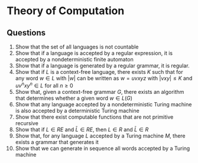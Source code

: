 # Theory of Computation

## Questions

1. Show that the set of all languages is not countable
2. Show that if a language is accepted by a regular expression, it is accepted by a nondeterministic finite automaton
3. Show that if a language is generated by a regular grammar, it is regular.
4. Show that if $L$ is a context-free language, there exists $K$ such that for any word $w \in L$ with $|w|$ can be written as $w=uvxyz$ with $|vxy|\leq K$ and $uv^nxy^n \in L$ for all $n \geq 0$
5. Show that, given a context-free grammar $G$, there exists an algorithm that determines whether a given word $w \in L(G)$
6. Show that any language accepted by a nondeterministic Turing machine is also accepted by a deterministic Turing machine
7. Show that there exist computable functions that are not primitive recursive
8. Show that if $L \in RE$ and $\bar L \in RE$, then $L\in R$ and $\bar L  \in R$
9. Show that, for any language $L$ accepted by a Turing machine $M$, there exists a grammar that generates it
10. Show that we can generate in sequence all words accepted by a Turing machine